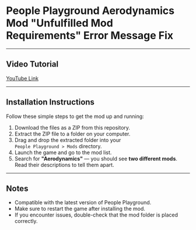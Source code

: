 # People Playground Aerodynamics Mod "Unfulfilled Mod Requirements" Error Message Fix

---

## Video Tutorial

[YouTube Link](https://youtu.be/VuXaU3NYxpg)

---

## Installation Instructions

Follow these simple steps to get the mod up and running:

1. Download the files as a ZIP from this repository.
2. Extract the ZIP file to a folder on your computer.
3. Drag and drop the extracted folder into your  
   `People Playground > Mods` directory.
4. Launch the game and go to the mod list.
5. Search for **"Aerodynamics"** — you should see **two different mods**.  
   Read their descriptions to tell them apart.

---

## Notes

- Compatible with the latest version of People Playground.
- Make sure to restart the game after installing the mod.
- If you encounter issues, double-check that the mod folder is placed correctly.
